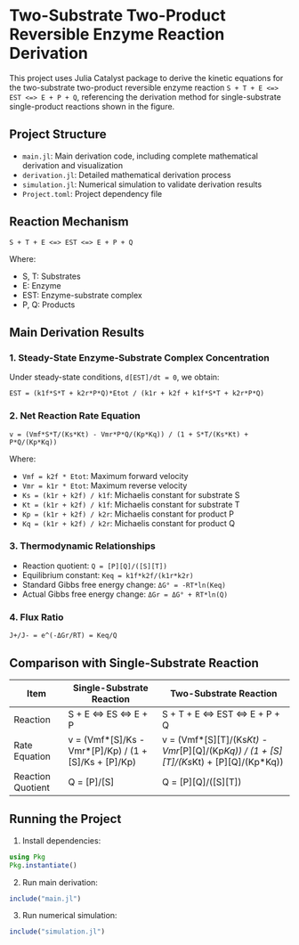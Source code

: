 # Two-Substrate Two-Product Reversible Enzyme Reaction Derivation

This project uses Julia Catalyst package to derive the kinetic equations for the two-substrate two-product reversible enzyme reaction `S + T + E <=> EST <=> E + P + Q`, referencing the derivation method for single-substrate single-product reactions shown in the figure.

## Project Structure

- `main.jl`: Main derivation code, including complete mathematical derivation and visualization
- `derivation.jl`: Detailed mathematical derivation process
- `simulation.jl`: Numerical simulation to validate derivation results
- `Project.toml`: Project dependency file

## Reaction Mechanism

```
S + T + E <=> EST <=> E + P + Q
```

Where:

- S, T: Substrates
- E: Enzyme
- EST: Enzyme-substrate complex
- P, Q: Products

## Main Derivation Results

### 1. Steady-State Enzyme-Substrate Complex Concentration

Under steady-state conditions, `d[EST]/dt = 0`, we obtain:

```
EST = (k1f*S*T + k2r*P*Q)*Etot / (k1r + k2f + k1f*S*T + k2r*P*Q)
```

### 2. Net Reaction Rate Equation

```
v = (Vmf*S*T/(Ks*Kt) - Vmr*P*Q/(Kp*Kq)) / (1 + S*T/(Ks*Kt) + P*Q/(Kp*Kq))
```

Where:

- `Vmf = k2f * Etot`: Maximum forward velocity
- `Vmr = k1r * Etot`: Maximum reverse velocity
- `Ks = (k1r + k2f) / k1f`: Michaelis constant for substrate S
- `Kt = (k1r + k2f) / k1f`: Michaelis constant for substrate T
- `Kp = (k1r + k2f) / k2r`: Michaelis constant for product P
- `Kq = (k1r + k2f) / k2r`: Michaelis constant for product Q

### 3. Thermodynamic Relationships

- Reaction quotient: `Q = [P][Q]/([S][T])`
- Equilibrium constant: `Keq = k1f*k2f/(k1r*k2r)`
- Standard Gibbs free energy change: `ΔG° = -RT*ln(Keq)`
- Actual Gibbs free energy change: `ΔGr = ΔG° + RT*ln(Q)`

### 4. Flux Ratio

```
J+/J- = e^(-ΔGr/RT) = Keq/Q
```

## Comparison with Single-Substrate Reaction

| Item              | Single-Substrate Reaction                             | Two-Substrate Reaction                                                                    |
| ----------------- | ----------------------------------------------------- | ----------------------------------------------------------------------------------------- |
| Reaction          | S + E <=> ES <=> E + P                                | S + T + E <=> EST <=> E + P + Q                                                           |
| Rate Equation     | v = (Vmf*[S]/Ks - Vmr*[P]/Kp) / (1 + [S]/Ks + [P]/Kp) | v = (Vmf*[S][T]/(Ks*Kt) - Vmr*[P][Q]/(Kp*Kq)) / (1 + [S][T]/(Ks*Kt) + [P][Q]/(Kp*Kq)) |
| Reaction Quotient | Q = [P]/[S]                                           | Q = [P][Q]/([S][T])                                                                       |

## Running the Project

1. Install dependencies:

```julia
using Pkg
Pkg.instantiate()
```

2. Run main derivation:

```julia
include("main.jl")
```

3. Run numerical simulation:

```julia
include("simulation.jl")
```
